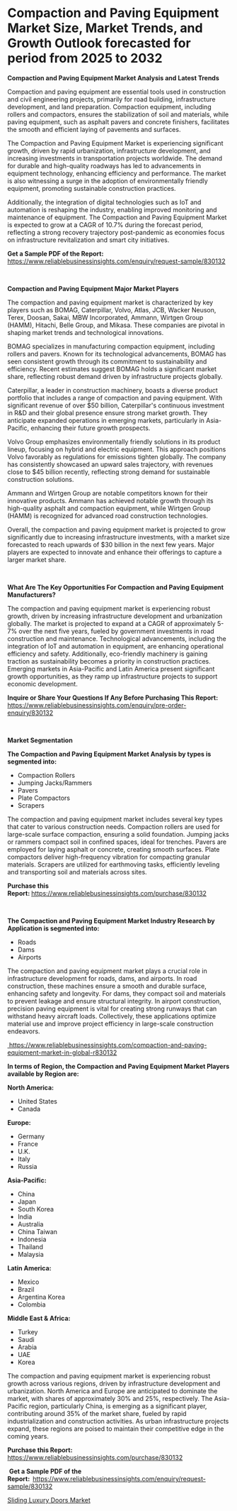 <p><h1>Compaction and Paving Equipment Market Size, Market Trends, and Growth Outlook forecasted for period from 2025 to 2032</h1></p><p><strong>Compaction and Paving Equipment Market Analysis and Latest Trends</strong></p>
<p><p>Compaction and paving equipment are essential tools used in construction and civil engineering projects, primarily for road building, infrastructure development, and land preparation. Compaction equipment, including rollers and compactors, ensures the stabilization of soil and materials, while paving equipment, such as asphalt pavers and concrete finishers, facilitates the smooth and efficient laying of pavements and surfaces.</p><p>The Compaction and Paving Equipment Market is experiencing significant growth, driven by rapid urbanization, infrastructure development, and increasing investments in transportation projects worldwide. The demand for durable and high-quality roadways has led to advancements in equipment technology, enhancing efficiency and performance. The market is also witnessing a surge in the adoption of environmentally friendly equipment, promoting sustainable construction practices.</p><p>Additionally, the integration of digital technologies such as IoT and automation is reshaping the industry, enabling improved monitoring and maintenance of equipment. The Compaction and Paving Equipment Market is expected to grow at a CAGR of 10.7% during the forecast period, reflecting a strong recovery trajectory post-pandemic as economies focus on infrastructure revitalization and smart city initiatives.</p></p>
<p><strong>Get a Sample PDF of the Report:&nbsp;</strong> <a href="https://www.reliablebusinessinsights.com/enquiry/request-sample/830132?utm_campaign=3109&utm_medium=2&utm_source=Github&utm_content=ia&utm_term=25032025&utm_id=compaction-and-paving-equipment">https://www.reliablebusinessinsights.com/enquiry/request-sample/830132</a></p>
<p>&nbsp;</p>
<p><strong>Compaction and Paving Equipment Major Market Players</strong></p>
<p><p>The compaction and paving equipment market is characterized by key players such as BOMAG, Caterpillar, Volvo, Atlas, JCB, Wacker Neuson, Terex, Doosan, Sakai, MBW Incorporated, Ammann, Wirtgen Group (HAMM), Hitachi, Belle Group, and Mikasa. These companies are pivotal in shaping market trends and technological innovations.</p><p>BOMAG specializes in manufacturing compaction equipment, including rollers and pavers. Known for its technological advancements, BOMAG has seen consistent growth through its commitment to sustainability and efficiency. Recent estimates suggest BOMAG holds a significant market share, reflecting robust demand driven by infrastructure projects globally.</p><p>Caterpillar, a leader in construction machinery, boasts a diverse product portfolio that includes a range of compaction and paving equipment. With significant revenue of over $50 billion, Caterpillar's continuous investment in R&D and their global presence ensure strong market growth. They anticipate expanded operations in emerging markets, particularly in Asia-Pacific, enhancing their future growth prospects.</p><p>Volvo Group emphasizes environmentally friendly solutions in its product lineup, focusing on hybrid and electric equipment. This approach positions Volvo favorably as regulations for emissions tighten globally. The company has consistently showcased an upward sales trajectory, with revenues close to $45 billion recently, reflecting strong demand for sustainable construction solutions.</p><p>Ammann and Wirtgen Group are notable competitors known for their innovative products. Ammann has achieved notable growth through its high-quality asphalt and compaction equipment, while Wirtgen Group (HAMM) is recognized for advanced road construction technologies.</p><p>Overall, the compaction and paving equipment market is projected to grow significantly due to increasing infrastructure investments, with a market size forecasted to reach upwards of $30 billion in the next few years. Major players are expected to innovate and enhance their offerings to capture a larger market share.</p></p>
<p>&nbsp;</p>
<p><strong>What Are The Key Opportunities For Compaction and Paving Equipment Manufacturers?</strong></p>
<p><p>The compaction and paving equipment market is experiencing robust growth, driven by increasing infrastructure development and urbanization globally. The market is projected to expand at a CAGR of approximately 5-7% over the next five years, fueled by government investments in road construction and maintenance. Technological advancements, including the integration of IoT and automation in equipment, are enhancing operational efficiency and safety. Additionally, eco-friendly machinery is gaining traction as sustainability becomes a priority in construction practices. Emerging markets in Asia-Pacific and Latin America present significant growth opportunities, as they ramp up infrastructure projects to support economic development.</p></p>
<p><strong>Inquire or Share Your Questions If Any Before Purchasing This Report:</strong> <a href="https://www.reliablebusinessinsights.com/enquiry/pre-order-enquiry/830132?utm_campaign=3109&utm_medium=2&utm_source=Github&utm_content=ia&utm_term=25032025&utm_id=compaction-and-paving-equipment">https://www.reliablebusinessinsights.com/enquiry/pre-order-enquiry/830132</a></p>
<p>&nbsp;</p>
<p><strong>Market Segmentation</strong></p>
<p><strong>The Compaction and Paving Equipment Market Analysis by types is segmented into:</strong></p>
<p><ul><li>Compaction Rollers</li><li>Jumping Jacks/Rammers</li><li>Pavers</li><li>Plate Compactors</li><li>Scrapers</li></ul></p>
<p><p>The compaction and paving equipment market includes several key types that cater to various construction needs. Compaction rollers are used for large-scale surface compaction, ensuring a solid foundation. Jumping jacks or rammers compact soil in confined spaces, ideal for trenches. Pavers are employed for laying asphalt or concrete, creating smooth surfaces. Plate compactors deliver high-frequency vibration for compacting granular materials. Scrapers are utilized for earthmoving tasks, efficiently leveling and transporting soil and materials across sites.</p></p>
<p><strong>Purchase this Report:&nbsp;</strong><a href="https://www.reliablebusinessinsights.com/purchase/830132?utm_campaign=3109&utm_medium=2&utm_source=Github&utm_content=ia&utm_term=25032025&utm_id=compaction-and-paving-equipment">https://www.reliablebusinessinsights.com/purchase/830132</a></p>
<p>&nbsp;</p>
<p><strong>The Compaction and Paving Equipment Market Industry Research by Application is segmented into:</strong></p>
<p><ul><li>Roads</li><li>Dams</li><li>Airports</li></ul></p>
<p><p>The compaction and paving equipment market plays a crucial role in infrastructure development for roads, dams, and airports. In road construction, these machines ensure a smooth and durable surface, enhancing safety and longevity. For dams, they compact soil and materials to prevent leakage and ensure structural integrity. In airport construction, precision paving equipment is vital for creating strong runways that can withstand heavy aircraft loads. Collectively, these applications optimize material use and improve project efficiency in large-scale construction endeavors.</p></p>
<p><a href="https://www.reliablebusinessinsights.com/compaction-and-paving-equipment-market-in-global-r830132?utm_campaign=3109&utm_medium=2&utm_source=Github&utm_content=ia&utm_term=25032025&utm_id=compaction-and-paving-equipment">&nbsp;https://www.reliablebusinessinsights.com/compaction-and-paving-equipment-market-in-global-r830132</a></p>
<p><strong>In terms of Region, the Compaction and Paving Equipment Market Players available by Region are:</strong></p>
<p>
    <p> <strong> North America: </strong>
        <ul>
            <li>United States</li>
            <li>Canada</li>
        </ul>
        </p> 
    <p> <strong> Europe: </strong>
        <ul>
            <li>Germany</li>
            <li>France</li>
            <li>U.K.</li>
            <li>Italy</li>
            <li>Russia</li>
        </ul>
        </p> 
    <p> <strong> Asia-Pacific: </strong>
        <ul>
            <li>China</li>
            <li>Japan</li>
            <li>South Korea</li>
            <li>India</li>
            <li>Australia</li>
            <li>China Taiwan</li>
            <li>Indonesia</li>
            <li>Thailand</li>
            <li>Malaysia</li>
        </ul>
        </p> 
    <p> <strong> Latin America: </strong>
        <ul>
            <li>Mexico</li>
            <li>Brazil</li>
            <li>Argentina Korea</li>
            <li>Colombia</li>
        </ul>
        </p> 
    <p> <strong> Middle East & Africa: </strong>
        <ul>
            <li>Turkey</li>
            <li>Saudi</li>
            <li>Arabia</li>
            <li>UAE</li>
            <li>Korea</li>
        </ul>
    </p>
    </p>
<p><p>The compaction and paving equipment market is experiencing robust growth across various regions, driven by infrastructure development and urbanization. North America and Europe are anticipated to dominate the market, with shares of approximately 30% and 25%, respectively. The Asia-Pacific region, particularly China, is emerging as a significant player, contributing around 35% of the market share, fueled by rapid industrialization and construction activities. As urban infrastructure projects expand, these regions are poised to maintain their competitive edge in the coming years.</p></p>
<p><strong>Purchase this Report: </strong><a href="https://www.reliablebusinessinsights.com/purchase/830132?utm_campaign=3109&utm_medium=2&utm_source=Github&utm_content=ia&utm_term=25032025&utm_id=compaction-and-paving-equipment">https://www.reliablebusinessinsights.com/purchase/830132</a></p>
<p>&nbsp;<strong>Get a Sample PDF of the Report:&nbsp;&nbsp;</strong><a href="https://www.reliablebusinessinsights.com/enquiry/request-sample/830132?utm_campaign=3109&utm_medium=2&utm_source=Github&utm_content=ia&utm_term=25032025&utm_id=compaction-and-paving-equipment">https://www.reliablebusinessinsights.com/enquiry/request-sample/830132</a></p>
<p><strong></strong></p>
<p><p><a href="https://github.com/jhamygunler/Market-Research-Report-List-1/blob/main/sliding-luxury-doors-market.md?utm_campaign=3109&utm_medium=2&utm_source=Github&utm_content=ia&utm_term=25032025&utm_id=compaction-and-paving-equipment">Sliding Luxury Doors Market</a></p></p>